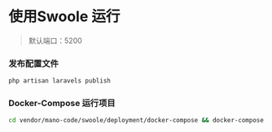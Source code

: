 # 使用Swoole 运行

> 默认端口：5200


### 发布配置文件

```bash
php artisan laravels publish
```

### Docker-Compose 运行项目

```bash
cd vendor/mano-code/swoole/deployment/docker-compose && docker-compose up -d
```



